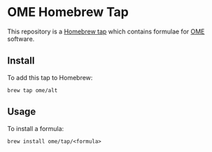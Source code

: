 # OME Homebrew Tap

This repository is a [Homebrew tap](https://github.com/Homebrew/brew/blob/master/docs/brew-tap.md) which contains formulae for [OME](https://www.openmicroscopy.org/) software.

## Install

To add this tap to Homebrew:
```
brew tap ome/alt
```

## Usage

To install a formula:
```
brew install ome/tap/<formula>
```
